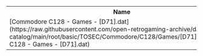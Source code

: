 <table>
<tr><th>Name</th><th>Size</th></tr>
<tr><td>[Commodore C128 - Games - [D71].dat](https://raw.githubusercontent.com/open-retrogaming-archive/dat-catalog/main/root/basic/TOSEC/Commodore/C128/Games/[D71]/Commodore C128 - Games - [D71].dat)</td><td>1704</td></tr>
</table>
